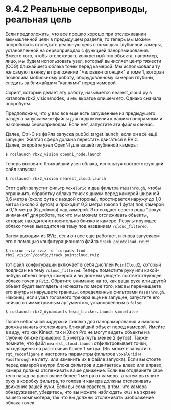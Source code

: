 # 9.4.2 Реальные сервоприводы, реальная цель

Если предположить, что все прошло хорошо при отслеживании вымышленной цели в предыдущем разделе, то теперь мы можем попробовать отследить реальную цель с помощью глубинной камеры, установленной на сервоприводах с функцией панорамирования. Вместо того, чтобы отслеживать конкретный тип объекта, например, лицо, мы будем использовать узел, который вычисляет центр тяжести \(COG\) ближайшего облака точек перед камерой. Мы использовали ту же самую технику в приложении "Человек-погонщик" в томе 1, которая позволила мобильному роботу, оборудованному камерой глубины, следить за ближайшим "каплями" перед камерой. 

Скрипт, который делает эту работу, называется nearest\_cloud.py в каталоге rbx2\_vision/nodes, и мы вкратце опишем его. Однако сначала попробуем.  
  
 Предположим, что у вас все еще есть запущенные из предыдущего раздела запускаемые файлы для подключения к вашим панорамным и наклонным сервоприводам. Если нет, запустите эти файлы сейчас.   
  
Далее, Ctrl-C из файла запуска pub3d\_target.launch, если он всё ещё запущен. Желтая сфера должна перестать двигаться в RViz.   
Далее, откройте узел OpenNI для вашей глубинной камеры:

```text
$ roslaunch rbx2_vision openni_node.launch
```

Теперь вызовите ближайший узел облака, используя соответствующий файл запуска:

```text
$ roslaunch rbx2_vision nearest_cloud.launch
```

Этот файл запустит фильтр `VoxelGrid` и два фильтра `PassThrough`, чтобы ограничить обработку облака точек ящиком перед камерой шириной 0,6 метра \(около фута с каждой стороны\), простирается наружу до 1,0 метра \(около 3 футов\) и проходит 0,3 метра \(около 1 фута\) под камерой и 0,15 метра \(6 дюймов\) над камерой. Это создает своего рода "фокус внимания" для робота, так что мы можем отслеживать объекты, которые находятся относительно близко к камере. Результирующее облако точек выводится на тему под названием `/cloud_filtered`.

Затем выходим из RViz, если он все еще работает, и снова запускаем его с помощью конфигурационного файла `track_pointcloud.rviz`:

```text
$ rosrun rviz rviz -d `rospack find
rbx2_vision`/config/track_pointcloud.rviz
```

тот файл конфигурации включает в себя дисплей `PointCloud2`, который подписан на тему `/cloud_filtered`. Теперь поместите руку или какой-нибудь объект перед камерой и вы должны увидеть соответствующее облако точек в `RViz`. Обратите внимание на то, как ваша рука или другой объект будет выглядеть и исчезать по мере того, как вы перемещаете его внутрь и нарушаете границы, определенные фильтрами `PassThrough`.   
Наконец, если узел головного трекера еще не запущен, запустите его сейчас с симметричным аргументом, установленным в `false`:

```text
$ roslaunch rbx2_dynamixels head_tracker.launch sim:=false
```

После небольшой задержки головка для панорамирования и наклона должна начать отслеживать ближайший объект перед камерой. Имейте в виду, что как Kinect, так и Xtion Pro не могут видеть объекты на глубине ближе примерно 0,5 метра \(чуть менее 2 футов\). Также помните, что файл `nearest_cloud.launch` отфильтровывает точки, находящиеся на расстоянии более 1 метра. \(Вы можете запустить `rqt_reconfigure` и настроить параметры фильтров `VoxelGrid` и `PassThrough` на лету, или изменить их в файле запуска\). Если вы стоите перед камерой внутри блока фильтров и двигаетесь влево или вправо, камера должна отслеживать ваше движение. Если вы отодвинете свое тело назад на расстояние более 1 метра от камеры, а затем вытяните руку в коробку фильтра, то голова и камера должны отслеживать движение вашей руки. Если вы сомневаетесь в том, что камера обнаруживает, убедитесь, что вы можете наблюдать `RViz` на экране вашего компьютера, так что вы должны отслеживать изображение облака точек.

